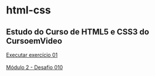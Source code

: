 # html-css
 Estudo do Curso de HTML5 e CSS3 do CursoemVideo
------------------------------------------------

<a href="https://luizsantosgh.github.io/html-css/exercicios/Modulo-1/ex001/index.html"  target="_blank">Executar exercício 01</a>
<br>
<br>
<a href="https://luizsantosgh.github.io/html-css/projeto-android/index.html">Módulo 2 - Desafio 010</a>


